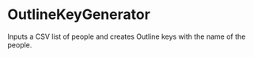 # OutlineKeyGenerator
Inputs a CSV list of people and creates Outline keys with the name of the people.
